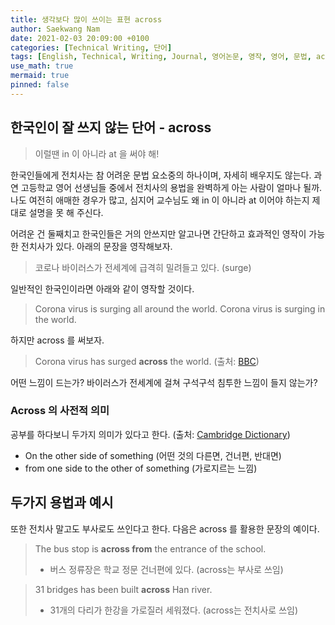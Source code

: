 ```yaml
---
title: 생각보다 많이 쓰이는 표현 across
author: Saekwang Nam
date: 2021-02-03 20:09:00 +0100
categories: [Technical Writing, 단어]
tags: [English, Technical, Writing, Journal, 영어논문, 영작, 영어, 문법, across]
use_math: true
mermaid: true
pinned: false
---
```


## 한국인이 잘 쓰지 않는 단어 -  across
> 이럴땐 in 이 아니라 at 을 써야 해!

한국인들에게 전치사는 참 어려운 문법 요소중의 하나이며, 자세히 배우지도 않는다. 과연 고등학교 영어 선생님들 중에서 전치사의 용법을 완벽하게 아는 사람이 얼마나 될까. 나도 여전히 애매한 경우가 많고, 심지어 교수님도 왜 in 이 아니라 at 이어야 하는지 제대로 설명을 못 해 주신다.

어려운 건 둘째치고 한국인들은 거의 안쓰지만 알고나면 간단하고 효과적인 영작이 가능한 전치사가 있다. 아래의 문장을 영작해보자.
> 코로나 바이러스가 전세계에 급격히 밀려들고 있다. (surge)

일반적인 한국인이라면 아래와 같이 영작할 것이다.
> Corona virus is surging all around the world.
> Corona virus is surging in the world.

하지만 across 를 써보자.
> Corona virus has surged **across** the world. (출처: [BBC](https://www.bbc.com/news/world-51235105))

어떤 느낌이 드는가? 바이러스가 전세계에 걸쳐 구석구석 침투한 느낌이 들지 않는가?

### Across 의 사전적 의미
공부를 하다보니 두가지 의미가 있다고 한다. (출처: [Cambridge Dictionary](https://dictionary.cambridge.org/grammar/british-grammar/across-over-or-through))
- On the other side of something (어떤 것의 다른면, 건너편, 반대면)
- from one side to the other of something (가로지르는 느낌)

## 두가지 용법과 예시
또한 전치사 말고도 부사로도 쓰인다고 한다. 다음은 across 를 활용한 문장의 예이다.
> The bus stop is **across from** the entrance of the school.
> - 버스 정류장은 학교 정문 건너편에 있다. (across는 부사로 쓰임)

> 31 bridges has been built **across** Han river.
> - 31개의 다리가 한강을 가로질러 세워졌다. (across는 전치사로 쓰임)